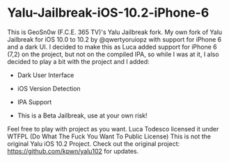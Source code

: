 # Yalu-Jailbreak-iOS-10.2-iPhone-6
This is GeoSn0w (F.C.E. 365 TV)'s Yalu Jailbreak fork.
My own fork of Yalu Jailbreak for iOS 10.0 to 10.2 by @qwertyoruiopz with support for iPhone 6 and a dark UI.
I decided to make this as Luca added support for iPhone 6 (7,2) on the project, but not on the compiled IPA, so while I was at it, I also decided to play a bit with the project and I added:

* Dark User Interface
* iOS Version Detection
* IPA Support

* This is a Beta Jailbreak, use at your own risk!

Feel free to play with project as you want. Luca Todesco licensed it under WTFPL (Do What The Fuck You Want To Public License)
This is not the original Yalu iOS 10.2 Project.
Check out the original project: https://github.com/kpwn/yalu102 for updates.

